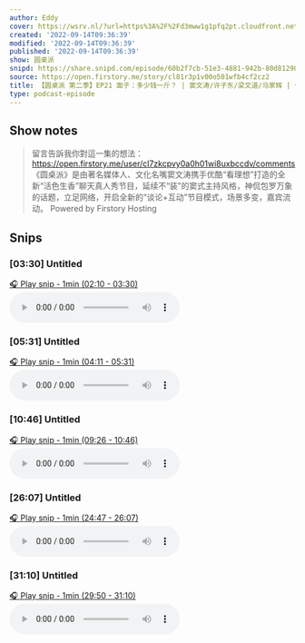 ```yaml
---
author: Eddy
cover: https://wsrv.nl/?url=https%3A%2F%2Fd3mww1g1pfq2pt.cloudfront.net%2FAvatar%2Fcl7zkcpvy0a0h01wi8uxbccdv%2F1666234585141.jpg&w=200&h=200
created: '2022-09-14T09:36:39'
modified: '2022-09-14T09:36:39'
published: '2022-09-14T09:36:39'
show: 圆桌派
snipd: https://share.snipd.com/episode/60b2f7cb-51e3-4881-942b-80d81290d524
source: https://open.firstory.me/story/cl81r3p1v00o501wfb4cf2cz2
title: 【圆桌派 第二季】EP21 面子：多少钱一斤？ | 窦文涛/许子东/梁文道/马家辉 | 优酷纪实 YOUKU DOCUMENTARY
type: podcast-episode
---
```



## Show notes
> 留言告訴我你對這一集的想法：  https://open.firstory.me/user/cl7zkcpvy0a0h01wi8uxbccdv/comments   《圆桌派》是由著名媒体人、文化名嘴窦文涛携手优酷“看理想”打造的全新“活色生香”聊天真人秀节目，延续不“装”的窦式主持风格，神侃包罗万象的话题，立足网络，开启全新的“谈论+互动”节目模式，场景多变，嘉宾流动。
> Powered by  Firstory Hosting

## Snips
### [03:30] Untitled
[🎧 Play snip - 1min️ (02:10 - 03:30)](https://share.snipd.com/snip/ed709f21-2cd8-4370-b5cc-3d9bf30f0da1)
<audio controls> <source src="https://backend.endpoints.firstory-709db.cloud.goog/play.mp3?url=https%3A%2F%2Fd3mww1g1pfq2pt.cloudfront.net%2FRecord%2Fcl7zkcpvy0a0h01wi8uxbccdv%2Fcl81r3p1v00o601wf4ead5i9f.mp3%3Fv%3D1663167936528#t=02:10,03:30"> </audio>
### [05:31] Untitled
[🎧 Play snip - 1min️ (04:11 - 05:31)](https://share.snipd.com/snip/57933170-21dd-4d3b-8ef5-18520c445600)
<audio controls> <source src="https://backend.endpoints.firstory-709db.cloud.goog/play.mp3?url=https%3A%2F%2Fd3mww1g1pfq2pt.cloudfront.net%2FRecord%2Fcl7zkcpvy0a0h01wi8uxbccdv%2Fcl81r3p1v00o601wf4ead5i9f.mp3%3Fv%3D1663167936528#t=04:11,05:31"> </audio>
### [10:46] Untitled
[🎧 Play snip - 1min️ (09:26 - 10:46)](https://share.snipd.com/snip/6f99f876-2ee5-48bf-ae5a-bfb9155ae8a1)
<audio controls> <source src="https://backend.endpoints.firstory-709db.cloud.goog/play.mp3?url=https%3A%2F%2Fd3mww1g1pfq2pt.cloudfront.net%2FRecord%2Fcl7zkcpvy0a0h01wi8uxbccdv%2Fcl81r3p1v00o601wf4ead5i9f.mp3%3Fv%3D1663167936528#t=09:26,10:46"> </audio>
### [26:07] Untitled
[🎧 Play snip - 1min️ (24:47 - 26:07)](https://share.snipd.com/snip/195bb563-08b9-418a-b07f-79bff13b19eb)
<audio controls> <source src="https://backend.endpoints.firstory-709db.cloud.goog/play.mp3?url=https%3A%2F%2Fd3mww1g1pfq2pt.cloudfront.net%2FRecord%2Fcl7zkcpvy0a0h01wi8uxbccdv%2Fcl81r3p1v00o601wf4ead5i9f.mp3%3Fv%3D1663167936528#t=24:47,26:07"> </audio>
### [31:10] Untitled
[🎧 Play snip - 1min️ (29:50 - 31:10)](https://share.snipd.com/snip/8fa3beba-e7ee-4f3b-9647-b4632e38e61d)
<audio controls> <source src="https://backend.endpoints.firstory-709db.cloud.goog/play.mp3?url=https%3A%2F%2Fd3mww1g1pfq2pt.cloudfront.net%2FRecord%2Fcl7zkcpvy0a0h01wi8uxbccdv%2Fcl81r3p1v00o601wf4ead5i9f.mp3%3Fv%3D1663167936528#t=29:50,31:10"> </audio>
